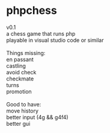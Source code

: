 # phpchess
v0.1 <br>
a chess game that runs php<br>
playable in visual studio code or similar<br>
<br>
Things missing:<br>
en passant<br>
castling<br>
avoid check<br>
checkmate<br>
turns<br>
promotion<br>
<br>
Good to have:<br>
move history<br>
better input (4g && g4f4)<br>
better gui<br>
<br>
